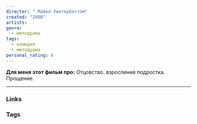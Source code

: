```yaml
---
director: " Майкл Уинтерботтом"
created: "2008"
artists: 
genre:
  - мелодрама
tags:
  - комедия
  - мелодрама
personal_rating: 6
---
```

**Для меня этот фильм про:**
Отцовство. взросление подростка. Прощение. 



___
### Links


### Tags




